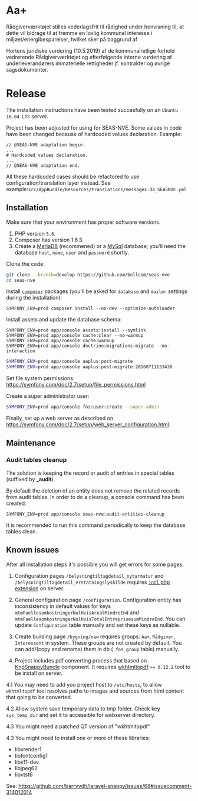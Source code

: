 # Aa+

Rådgiverværktøjet stilles vederlagsfrit til rådighed under henvisning til, at
dette vil bidrage til at fremme en lovlig kommunal interesse i
miljøet/energibesparelser, hvilket sker på baggrund af

Hortens juridiske vurdering (10.5.2019) af de kommunalretlige forhold vedrørende
Rådgiverværktøjet og efterfølgende interne vurdering af underleverandørers
immaterielle rettigheder jf. kontrakter og øvrige sagsdokumenter.

# Release

The installation instructions have been tested succesfully on an `Ubuntu 16.04 LTS` server.

Project has been adjusted for using for SEAS-NVE. Some values in code have been changed because of hardcoded values 
declaration. Example:
```
// @SEAS-NVE adaptation begin.
...
# Hardcoded values declaration.
...
// @SEAS-NVE adaptation end.
```
All these hardcoded cases should be refactored to use configuration/translation layer instead. See example:`src/AppBundle/Resources/translations/messages.da_SEASNVE.yml`   

## Installation

Make sure that your environment has proper software versions.
 1. PHP version `5.6`.
 2. Composer has version 1.6.3.
 3. Create a [MariaDB](https://mariadb.org/) (recommened) or a
[MySql](https://www.mysql.com/) database; you'll need the database
`host`, `name`, `user` and `password` shortly.

Clone the code:

```sh
git clone --branch=develop https://github.com/bellcom/seas-nve
cd seas-nve
```

Install [`composer`](https://getcomposer.org/) packages (you'll be asked for `database` and `mailer` settings during the installation):

```
SYMFONY_ENV=prod composer install --no-dev --optimize-autoloader
```

Install assets and update the database schema:

```
SYMFONY_ENV=prod app/console assets:install --symlink
SYMFONY_ENV=prod app/console cache:clear --no-warmup
SYMFONY_ENV=prod app/console cache:warmup
SYMFONY_ENV=prod app/console doctrine:migrations:migrate --no-interaction
```

```sh
SYMFONY_ENV=prod app/console aaplus:post-migrate
SYMFONY_ENV=prod app/console aaplus:post-migrate:20160711133430
```

Set file system permissions: https://symfony.com/doc/2.7/setup/file_permissions.html

Create a super administrator user:

```sh
SYMFONY_ENV=prod app/console fos:user:create --super-admin
```

Finally, set up a web server as described on https://symfony.com/doc/2.7/setup/web_server_configuration.html.

## Maintenance
### Audit tables cleanup

The solution is keeping the record or audit of entries in special tables (suffixed by **_audit**).

By default the deletion of an entity does not remove the related records from audit tables.
In order to do a cleanup, a console command has been created:
```
SYMFONY_ENV=prod app/console seas-nve:audit-entities-cleanup
```

It is recommended to run this command periodically to keep the database tables clean.

## Known issues

After all installation steps it's possible you will get errors for some pages.

1. Configuration pages `/belysningtiltagdetail_nytarmatur` and `/belysningtiltagdetail_erstatningslyskilde` requires [`intl` php extension](https://www.php.net/manual/en/book.intl.php) on server.

2. General configuration page `/configuration`. Configuration entity has inconsistency in default values for keys `mtmFaellesomkostningerNulHvisArealMindreEnd` and `mtmFaellesomkostningerNulHvisTotalEntreprisesumMindreEnd`. You can update `Configuration` table manually and set these keys as nullable.

3. Create building page `/bygning/new` requires groups: `Aa+`, `Rådgiver`, `Interessent` in system. These groups are not created by default. You can add/(copy and rename) them in db (` fos_group` table) manually.

4. Project includes pdf converting process that based on [KnpSnappyBundle](https://github.com/KnpLabs/KnpSnappyBundle) component. It requires [wkhtmltopdf](https://wkhtmltopdf.org/)  `>= 0.12.2` tool to be install on server.

4.1 You may need to add you project host to `/etc/hosts`, to allow `wkhtmltopdf` tool resolves paths to images and sources from html content that going to be converted.

4.2 Allow system save temporary data to tmp folder. Check key `sys_temp_dir` and set it to accessible for webserver directory.

4.3 You might need a patched QT version of "wkhtmltopdf"

4.3 You might need to install one or more of these libraries:
  - libxrender1
  - libfontconfig1
  - libx11-dev
  - libjpeg62
  - libxtst6
  
See: https://github.com/barryvdh/laravel-snappy/issues/68#issuecomment-314012014